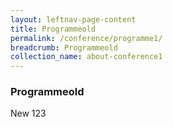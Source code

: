 ```yaml
---
layout: leftnav-page-content
title: Programmeold
permalink: /conference/programme1/
breadcrumb: Programmeold
collection_name: about-conference1
---
```


### **Programmeold**

New 123
